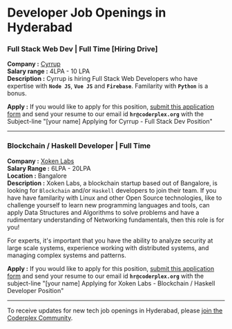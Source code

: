 # Developer Job Openings in Hyderabad

### Full Stack Web Dev | Full Time [Hiring Drive]
**Company :** [Cyrrup](https://www.cyrrup.com/)   
**Salary range :** 4LPA - 10 LPA  
**Description :** Cyrrup is hiring Full Stack Web Developers who have expertise with **`Node JS`**, **`Vue JS`** and **`Firebase`**. Familarity with **`Python`** is a bonus.   

**Apply :** If you would like to apply for this position, [submit this application form](https://docs.google.com/forms/d/e/1FAIpQLSdYZ8Lyvyrkn9u9F_Ea3TxauOp3QTvlrhkGVVdbht7g2uhZFQ/viewform) and send your resume to our email id **`hr@coderplex.org`** with the Subject-line "[your name] Applying for Cyrrup - Full Stack Dev Position"

<hr>

### Blockchain / Haskell Developer | Full Time  
**Company :** [Xoken Labs](https://www.xoken.org/)  
**Salary Range :** 6LPA - 20LPA  
**Location :** Bangalore  
**Description :** Xoken Labs, a blockchain startup based out of Bangalore, is looking for `Blockchain` and/or `Haskell` developers to join their team. If you have have familarity with Linux and other Open Source technologies, like to challenge yourself to learn new programming languages and tools, can apply Data Structures and Algorithms to solve problems and have a rudimentary understanding of Networking fundamentals, then this role is for you!    

For experts, it's important that you have the ability to analyze security at large scale systems, experience working with distributed systems, and managing complex systems and patterns.  

**Apply :** If you would like to apply for this position, [submit this application form](https://docs.google.com/forms/d/e/1FAIpQLSe71zZt1jhiyoJq0gwt0Oki1w3HIXF0pR5ReqP6RWigR9mO0Q/viewform) and send your resume to our email id **`hr@coderplex.org`** with the subject-line "[your name] Applying for Xoken Labs - Blockchain / Haskell Developer Position"  

<hr>

To receive updates for new tech job openings in Hyderabad, please [join the Coderplex Community](https://coderplex.org/join).

